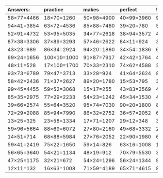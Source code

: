 | Answers: | practice | makes | perfect | ! |
| :--- | :--- | :--- | :--- | :--- |
| 58×77=4466 | 18×70=1260 | 50×98=4900 | 40×99=3960 | 92×84=7728 | 
| 94×41=3854 | 63×72=4536 | 85×88=7480 | 39×20=780 | 59×31=1829 | 
| 52×91=4732 | 53×95=5035 | 34×77=2618 | 38×94=3572 | 44×91=4004 | 
| 87×38=3306 | 37×89=3293 | 57×46=2622 | 84×11=924 | 37×67=2479 | 
| 43×23=989 | 86×34=2924 | 94×20=1880 | 34×54=1836 | 62×30=1860 | 
| 69×24=1656 | 100×10=1000 | 91×87=7917 | 42×42=1764 | 46×73=3358 | 
| 48×11=528 | 17×100=1700 | 70×33=2310 | 74×62=4588 | 23×85=1955 | 
| 93×73=6789 | 79×47=3713 | 33×28=924 | 41×64=2624 | 80×38=3040 | 
| 58×42=2436 | 71×37=2627 | 89×20=1780 | 15×53=795 | 31×14=434 | 
| 99×45=4455 | 59×52=3068 | 15×17=255 | 43×83=3569 | 41×18=738 | 
| 85×35=2975 | 77×29=2233 | 54×23=1242 | 45×34=1530 | 47×67=3149 | 
| 39×66=2574 | 55×64=3520 | 95×74=7030 | 90×20=1800 | 83×31=2573 | 
| 72×29=2088 | 85×94=7990 | 86×32=2752 | 36×57=2052 | 65×47=3055 | 
| 13×25=325 | 23×58=1334 | 17×71=1207 | 29×12=348 | 30×72=2160 | 
| 59×96=5664 | 88×69=6072 | 27×80=2160 | 49×68=3332 | 25×22=550 | 
| 14×51=714 | 68×88=5984 | 27×76=2052 | 22×90=1980 | 61×55=3355 | 
| 59×41=2419 | 75×22=1650 | 59×14=826 | 63×16=1008 | 11×86=946 | 
| 56×65=3640 | 54×21=1134 | 48×19=912 | 70×79=5530 | 34×72=2448 | 
| 47×25=1175 | 32×21=672 | 54×24=1296 | 56×24=1344 | 95×71=6745 | 
| 12×11=132 | 16×63=1008 | 71×59=4189 | 65×71=4615 | 81×36=2916 | 
